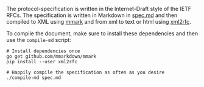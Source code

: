 
The protocol-specification is written in the Internet-Draft style of the IETF
RFCs.  The specification is written in Markdown in [spec.md](spec.md)
and then compiled to XML using [mmark](https://github.com/mmarkdown/mmark/) and
from xml to text or html using [xml2rfc](https://xml2rfc.tools.ietf.org/).

To compile the document, make sure to install these dependencies and then use
the `compile-md` script:

```shell
# Install dependencies once
go get github.com/mmarkdown/mmark
pip install --user xml2rfc

# Happily compile the specification as often as you desire 
./compile-md spec.md
```
